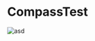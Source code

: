 # CompassTest
![asd](https://github.com/TomiCanos/CompassTest/assets/36737590/2e3096a0-125d-44db-a829-540f2bf1baa3)
